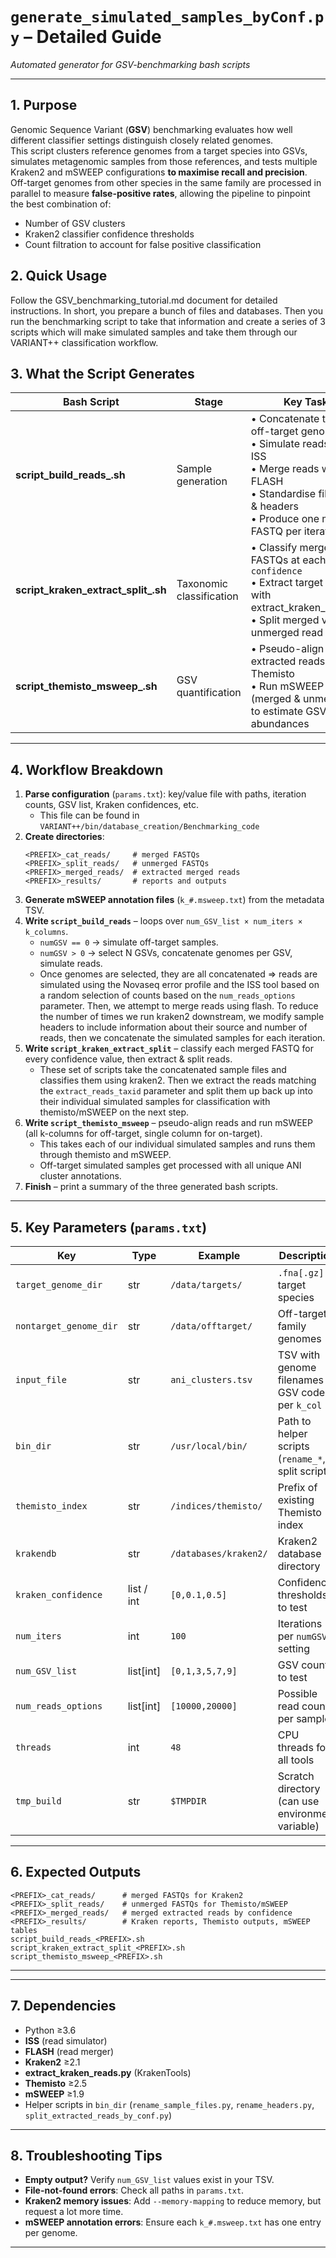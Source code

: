 # `generate_simulated_samples_byConf.py` – Detailed Guide
_Automated generator for GSV-benchmarking bash scripts_

---

## 1. Purpose

Genomic Sequence Variant (**GSV**) benchmarking evaluates how well different classifier settings distinguish closely related genomes.  
This script clusters reference genomes from a target species into GSVs, simulates metagenomic samples from those references, and tests multiple Kraken2 and mSWEEP configurations **to maximise recall and precision**.  
Off-target genomes from other species in the same family are processed in parallel to measure **false-positive rates**, allowing the pipeline to pinpoint the best combination of:

- Number of GSV clusters  
- Kraken2 classifier confidence thresholds  
- Count filtration to account for false positive classification



## 2. Quick Usage

Follow the GSV_benchmarking_tutorial.md document for detailed instructions.
In short, you prepare a bunch of files and databases. Then you run the benchmarking script to take that information and create a series of 3 scripts which will make simulated samples and take them through our VARIANT++ classification workflow.

## 3. What the Script Generates

| Bash Script                           | Stage                             | Key Tasks                                                  |
|---------------------------------------|-----------------------------------|------------------------------------------------------------|
| **script_build_reads_<PREFIX>.sh**    | Sample generation                 | • Concatenate target / off-target genomes<br>• Simulate reads with ISS<br>• Merge reads with FLASH<br>• Standardise filenames & headers<br>• Produce one merged FASTQ per iteration |
| **script_kraken_extract_split_<PREFIX>.sh** | Taxonomic classification           | • Classify merged FASTQs at each `--confidence`<br>• Extract target reads with extract_kraken_reads.py<br>• Split merged vs unmerged read sets |
| **script_themisto_msweep_<PREFIX>.sh** | GSV quantification                | • Pseudo-align extracted reads with Themisto<br>• Run mSWEEP (merged & unmerged) to estimate GSV abundances |

---

## 4. Workflow Breakdown

1. **Parse configuration** (`params.txt`): key/value file with paths, iteration counts, GSV list, Kraken confidences, etc.  
   - This file can be found in `VARIANT++/bin/database_creation/Benchmarking_code`
2. **Create directories**:  
   ```
   <PREFIX>_cat_reads/     # merged FASTQs
   <PREFIX>_split_reads/   # unmerged FASTQs
   <PREFIX>_merged_reads/  # extracted merged reads
   <PREFIX>_results/       # reports and outputs
   ```  
3. **Generate mSWEEP annotation files** (`k_#.msweep.txt`) from the metadata TSV.  
4. **Write `script_build_reads`** – loops over `num_GSV_list × num_iters × k_columns`.  
   - `numGSV == 0` → simulate off-target samples.  
   - `numGSV > 0` → select N GSVs, concatenate genomes per GSV, simulate reads. 
   -  Once genomes are selected, they are all concatenated => reads are simulated using the Novaseq error profile and the ISS tool based on a random selection of counts based on the `num_reads_options` parameter. Then, we attempt to merge reads using flash. To reduce the number of times we run kraken2 downstream, we modify sample headers to include information about their source and number of reads, then we concatenate the simulated samples for each iteration. 
5. **Write `script_kraken_extract_split`** – classify each merged FASTQ for every confidence value, then extract & split reads.  
   - These set of scripts take the concatenated sample files and classifies them using kraken2. Then we extract the reads matching the `extract_reads_taxid` parameter and split them up back up into their individual simulated samples for classification with themisto/mSWEEP on the next step.
6. **Write `script_themisto_msweep`** – pseudo-align reads and run mSWEEP (all k-columns for off-target, single column for on-target).  
   - This takes each of our individual simulated samples and runs them through themisto and mSWEEP. 
   - Off-target simulated samples get processed with all unique ANI cluster annotations.
7. **Finish** – print a summary of the three generated bash scripts.

---

## 5. Key Parameters (`params.txt`)

| Key                   | Type         | Example               | Description                                        |
|-----------------------|--------------|-----------------------|----------------------------------------------------|
| `target_genome_dir`   | str          | `/data/targets/`      | `.fna[.gz]` of target species                      |
| `nontarget_genome_dir`| str          | `/data/offtarget/`    | Off-target family genomes                          |
| `input_file`          | str          | `ani_clusters.tsv`    | TSV with genome filenames + GSV codes per `k_col`  |
| `bin_dir`             | str          | `/usr/local/bin/`     | Path to helper scripts (`rename_*`, split scripts) |
| `themisto_index`      | str          | `/indices/themisto/`  | Prefix of existing Themisto index                  |
| `krakendb`            | str          | `/databases/kraken2/` | Kraken2 database directory                         |
| `kraken_confidence`   | list / int   | `[0,0.1,0.5]`         | Confidence thresholds to test                     |
| `num_iters`           | int          | `100`                 | Iterations per `numGSV` setting                    |
| `num_GSV_list`        | list[int]    | `[0,1,3,5,7,9]`       | GSV counts to test                                 |
| `num_reads_options`   | list[int]    | `[10000,20000]`       | Possible read counts per sample                    |
| `threads`             | int          | `48`                  | CPU threads for all tools                          |
| `tmp_build`           | str          | `$TMPDIR`             | Scratch directory (can use environment variable)   |

---

## 6. Expected Outputs

```
<PREFIX>_cat_reads/      # merged FASTQs for Kraken2
<PREFIX>_split_reads/    # unmerged FASTQs for Themisto/mSWEEP
<PREFIX>_merged_reads/   # merged extracted reads by confidence
<PREFIX>_results/        # Kraken reports, Themisto outputs, mSWEEP tables
script_build_reads_<PREFIX>.sh
script_kraken_extract_split_<PREFIX>.sh
script_themisto_msweep_<PREFIX>.sh
```

---


---

## 7. Dependencies

- Python ≥3.6  
- **ISS** (read simulator)  
- **FLASH** (read merger)  
- **Kraken2** ≥2.1  
- **extract_kraken_reads.py** (KrakenTools)  
- **Themisto** ≥2.5  
- **mSWEEP** ≥1.9  
- Helper scripts in `bin_dir` (`rename_sample_files.py`, `rename_headers.py`, `split_extracted_reads_by_conf.py`)

---

## 8. Troubleshooting Tips

- **Empty output?** Verify `num_GSV_list` values exist in your TSV.  
- **File-not-found errors**: Check all paths in `params.txt`.  
- **Kraken2 memory issues**: Add `--memory-mapping` to reduce memory, but request a lot more time. 
- **mSWEEP annotation errors**: Ensure each `k_#.msweep.txt` has one entry per genome.

---

